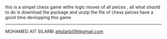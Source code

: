 this is a simpel chess game withe logic moves of all peices , all what shoold to do is download the package and unzip the file of chess peices 
have a good time devlopping this game 
__________________________________________
MOHAMED AIT SILARBI
aitsilarbi09@gmail.com
